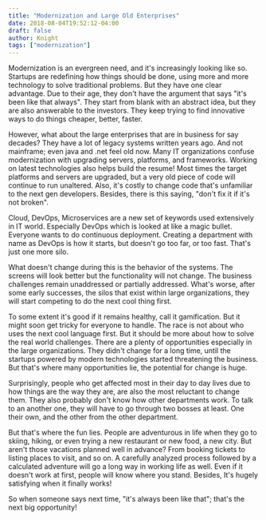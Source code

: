 ```yaml
---
title: "Modernization and Large Old Enterprises"
date: 2018-08-04T19:52:12-04:00
draft: false
author: Knight
tags: ["modernization"]
---
```


Modernization is an evergreen need, and it's increasingly looking like so. Startups are redefining how things should be done, using more and more technology to solve traditional problems. But they have one clear advantage. Due to their age, they don't have the argument that says "it's been like that always". They start from blank with an abstract idea, but they are also answerable to the investors. They keep trying to find innovative ways to do things cheaper, better, faster.

However, what about the large enterprises that are in business for say decades? They have a lot of legacy systems written years ago. And not mainframe; even java and .net feel old now. Many IT organizations confuse modernization with upgrading servers, platforms, and frameworks. Working on latest technologies also helps build the resume! Most times the target platforms and servers are upgraded, but a very old piece of code will continue to run unaltered. Also, it's costly to change code that's unfamiliar to the next gen developers. Besides, there is this saying, "don't fix it if it's not broken".

Cloud, DevOps, Microservices are a new set of keywords used extensively in IT world. Especially DevOps which is looked at like a magic bullet. Everyone wants to do continuous deployment. Creating a department with name as DevOps is how it starts, but doesn't go too far, or too fast. That's just one more silo.

What doesn't change during this is the behavior of the systems. The screens will look better but the functionality will not change. The business challenges remain unaddressed or partially addressed. What's worse, after some early successes, the silos that exist within large organizations, they will start competing to do the next cool thing first.

To some extent it's good if it remains healthy, call it gamification. But it might soon get tricky for everyone to handle. The race is not about who uses the next cool language first. But it should be more about how to solve the real world challenges.
There are a plenty of opportunities especially in the large organizations. They didn't change for a long time, until the startups powered by modern technologies started threatening the business. But that's where many opportunities lie, the potential for change is huge.

Surprisingly, people who get affected most in their day to day lives due to how things are the way they are, are also the most reluctant to change them. They also probably don't know how other departments work. To talk to an another one, they will have to go through two bosses at least. One their own, and the other from the other department.

But that's where the fun lies. People are adventurous in life when they go to skiing, hiking, or even trying a new restaurant or new food, a new city. But aren't those vacations planned well in advance? From booking tickets to listing places to visit, and so on. A carefully analyzed process followed by a calculated adventure will go a long way in working life as well. Even if it doesn't work at first, people will know where you stand. Besides, It's hugely satisfying when it finally works!

So when someone says next time, "it's always been like that"; that's the next big opportunity!
